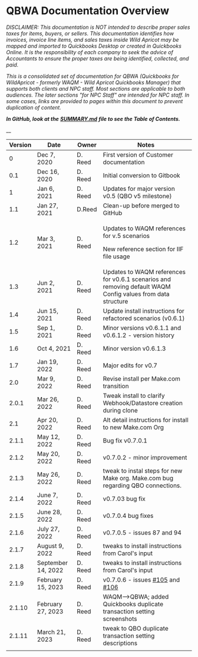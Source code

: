 # QBWA Documentation Overview

_DISCLAIMER: This documentation is NOT intended to describe proper sales taxes for items, buyers, or sellers. This documentation identifies how invoices, invoice line items, and sales taxes inside Wild Apricot may be mapped and imported to Quickbooks Desktop or created in Quickbooks Online. It is the responsibility of each company to seek the advice of Accountants to ensure the proper taxes are being identified, collected, and paid._

_This is a consolidated set of documentation for QBWA (Quickbooks for WildApricot - formerly WAQM - Wild Apricot Quickbooks Manager) that supports both clients and NPC staff. Most sections are applicable to both audiences. The later sections "for NPC Staff" are intended for NPC staff. In some cases, links are provided to pages within this document to prevent duplication of content._

_**In GitHub, look at the**_ [_**SUMMARY.md**_](SUMMARY.md) _**file to see the Table of Contents.**_

\_\_

| **Version** | **Date**           | **Owner** | **Notes**                                                                                                                                                                                     |
| ----------- | ------------------ | --------- | --------------------------------------------------------------------------------------------------------------------------------------------------------------------------------------------- |
| 0           | Dec 7, 2020        | D. Reed   | First version of Customer documentation                                                                                                                                                       |
| 0.1         | Dec 16, 2020       | D. Reed   | Initial conversion to Gitbook                                                                                                                                                                 |
| 1           | Jan 6, 2021        | D. Reed   | Updates for major version v0.5 (QBO v5 milestone)                                                                                                                                             |
| 1.1         | Jan 27, 2021       | D.Reed    | Clean-up before merged to GitHub                                                                                                                                                              |
| 1.2         | Mar 3, 2021        | D. Reed   | <p>Updates to WAQM references for v.5 scenarios</p><p>New reference section for IIF file usage</p>                                                                                            |
| 1.3         | Jun 2, 2021        | D. Reed   | Updates to WAQM references for v0.6.1 scenarios and removing default WAQM Config values from data structure                                                                                   |
| 1.4         | Jun 15, 2021       | D. Reed   | Update install instructions for refactored scenarios (v0.6.1)                                                                                                                                 |
| 1.5         | Sep 1, 2021        | D. Reed   | Minor versions v0.6.1.1 and v0.6.1.2 - version history                                                                                                                                        |
| 1.6         | Oct 4, 2021        | D. Reed   | Minor version v0.6.1.3                                                                                                                                                                        |
| 1.7         | Jan 19, 2022       | D. Reed   | Major edits for v0.7                                                                                                                                                                          |
| 2.0         | Mar 9, 2022        | D. Reed   | Revise install per Make.com transition                                                                                                                                                        |
| 2.0.1       | Mar 26, 2022       | D. Reed   | Tweak install to clarify Webhook/Datastore creation during clone                                                                                                                              |
| 2.1         | Apr 20, 2022       | D. Reed   | Alt detail instructions for install to new Make.com Org                                                                                                                                       |
| 2.1.1       | May 12, 2022       | D. Reed   | Bug fix v0.7.0.1                                                                                                                                                                              |
| 2.1.2       | May 20, 2022       | D. Reed   | v0.7.0.2 - minor improvement                                                                                                                                                                  |
| 2.1.3       | May 26, 2022       | D. Reed   | tweak to instal steps for new Make org. Make.com bug regarding QBO connections.                                                                                                               |
| 2.1.4       | June 7, 2022       | D. Reed   | v0.7.03 bug fix                                                                                                                                                                               |
| 2.1.5       | June 28, 2022      | D. Reed   | v0.7.0.4 bug fixes                                                                                                                                                                            |
| 2.1.6       | July 27, 2022      | D. Reed   | v0.7.0.5 - issues 87 and 94                                                                                                                                                                   |
| 2.1.7       | August 9, 2022     | D. Reed   | tweaks to install instructions from Carol's input                                                                                                                                             |
| 2.1.8       | September 14, 2022 | D. Reed   | tweaks to install instructions from Carol's input                                                                                                                                             |
| 2.1.9       | February 15, 2023  | D. Reed   | v0.7.0.6 - issues [#105](https://github.com/NewPath-Consulting/quickbooks-for-wildapricot/issues/105) and [#106](https://github.com/NewPath-Consulting/quickbooks-for-wildapricot/issues/106) |
| 2.1.10      | February 27, 2023  | D. Reed   | WAQM-->QBWA; added Quickbooks duplicate transaction setting screenshots                                                                                                                       |
| 2.1.11      | March 21, 2023     | D. Reed   | tweak to QBO duplicate transaction setting descriptions                                                                                                                                       |
|             |                    |           |                                                                                                                                                                                               |

##
